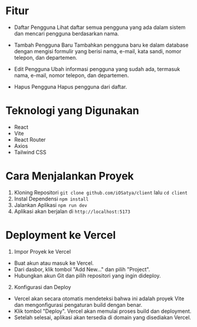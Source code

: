 # Fitur

- Daftar Pengguna
  Lihat daftar semua pengguna yang ada dalam sistem dan mencari pengguna berdasarkan nama.

- Tambah Pengguna Baru
  Tambahkan pengguna baru ke dalam database dengan mengisi formulir yang berisi nama, e-mail, kata sandi, nomor telepon, dan departemen.

- Edit Pengguna
  Ubah informasi pengguna yang sudah ada, termasuk nama, e-mail, nomor telepon, dan departemen.

- Hapus Pengguna
  Hapus pengguna dari daftar.

# Teknologi yang Digunakan

- React
- Vite
- React Router
- Axios
- Tailwind CSS

# Cara Menjalankan Proyek

1. Kloning Repositori `git clone github.com/iOSatya/client` lalu `cd client`
2. Instal Dependensi `npm install`
3. Jalankan Aplikasi `npm run dev`
4. Aplikasi akan berjalan di `http://localhost:5173`

# Deployment ke Vercel

1. Impor Proyek ke Vercel
  - Buat akun atau masuk ke Vercel.
  - Dari dasbor, klik tombol "Add New..." dan pilih "Project".
  - Hubungkan akun Git dan pilih repositori yang ingin dideploy.
2. Konfigurasi dan Deploy
  - Vercel akan secara otomatis mendeteksi bahwa ini adalah proyek Vite dan mengonfigurasi pengaturan build dengan benar.
  - Klik tombol "Deploy". Vercel akan memulai proses build dan deployment.
  - Setelah selesai, aplikasi akan tersedia di domain yang disediakan Vercel.
